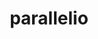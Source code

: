 ---
title: "parallelio"
layout: cache
categories: [package, develop]
meta: {"versions": ["2.5.10", "2.6.0"], "compilers": ["gcc@=7.3.1"], "oss": ["amzn2"], "platforms": ["linux"], "targets": ["aarch64", "neoverse_n1", "x86_64_v3"], "stacks": ["aws-isc", "aws-isc-aarch64", "root"], "num_specs": 30, "num_specs_by_stack": {"root": 30, "aws-isc-aarch64": 20, "aws-isc": 10}}
spec_details: [{"hash": "2oxilhpxvt2kmgl2bczpc7s55yrxnddy", "compiler": "gcc@=7.3.1", "versions": ["2.5.10"], "os": "amzn2", "platform": "linux", "target": "aarch64", "variants": ["build_system=cmake", "build_type=Release", "+fortran", "generator=make", "~ipo", "~logging", "+mpi", "+pnetcdf", "+shared", "~timing"], "stacks": ["root", "aws-isc-aarch64"], "size": "-", "tarball": "https://binaries.spack.io/develop/build_cache/linux-amzn2-aarch64/gcc-7.3.1/parallelio-2.5.10/linux-amzn2-aarch64-gcc-7.3.1-parallelio-2.5.10-2oxilhpxvt2kmgl2bczpc7s55yrxnddy.spack"}, {"hash": "p4zczdj4ve6gap3itev6eupt5ygihwgg", "compiler": "gcc@=7.3.1", "versions": ["2.5.10"], "os": "amzn2", "platform": "linux", "target": "aarch64", "variants": ["build_system=cmake", "build_type=RelWithDebInfo", "+fortran", "generator=make", "~ipo", "~logging", "+mpi", "+pnetcdf", "+shared", "~timing"], "stacks": ["root", "aws-isc-aarch64"], "size": "-", "tarball": "https://binaries.spack.io/develop/build_cache/linux-amzn2-aarch64/gcc-7.3.1/parallelio-2.5.10/linux-amzn2-aarch64-gcc-7.3.1-parallelio-2.5.10-p4zczdj4ve6gap3itev6eupt5ygihwgg.spack"}, {"hash": "jjbk6fl2hhn4ktthk2wvswtc5n5sotap", "compiler": "gcc@=7.3.1", "versions": ["2.6.0"], "os": "amzn2", "platform": "linux", "target": "aarch64", "variants": ["build_system=cmake", "build_type=Release", "+fortran", "generator=make", "~ipo", "~logging", "+mpi", "~ncint", "+pnetcdf", "+shared", "~timing"], "stacks": ["root", "aws-isc-aarch64"], "size": "-", "tarball": "https://binaries.spack.io/develop/build_cache/linux-amzn2-aarch64/gcc-7.3.1/parallelio-2.6.0/linux-amzn2-aarch64-gcc-7.3.1-parallelio-2.6.0-jjbk6fl2hhn4ktthk2wvswtc5n5sotap.spack"}, {"hash": "2ytanyf252hl2xzxav5omygpcz7mmo3i", "compiler": "gcc@=7.3.1", "versions": ["2.6.0"], "os": "amzn2", "platform": "linux", "target": "aarch64", "variants": ["build_system=cmake", "build_type=Release", "+fortran", "generator=make", "~ipo", "~logging", "+mpi", "~ncint", "+pnetcdf", "+shared", "~timing"], "stacks": ["root", "aws-isc-aarch64"], "size": "-", "tarball": "https://binaries.spack.io/develop/build_cache/linux-amzn2-aarch64/gcc-7.3.1/parallelio-2.6.0/linux-amzn2-aarch64-gcc-7.3.1-parallelio-2.6.0-2ytanyf252hl2xzxav5omygpcz7mmo3i.spack"}, {"hash": "ayxyjtfydzkjleciuyfrepvq26ujuufz", "compiler": "gcc@=7.3.1", "versions": ["2.6.0"], "os": "amzn2", "platform": "linux", "target": "aarch64", "variants": ["build_system=cmake", "build_type=Release", "+fortran", "generator=make", "~ipo", "~logging", "+mpi", "~ncint", "+pnetcdf", "+shared", "~timing"], "stacks": ["root", "aws-isc-aarch64"], "size": "-", "tarball": "https://binaries.spack.io/develop/build_cache/linux-amzn2-aarch64/gcc-7.3.1/parallelio-2.6.0/linux-amzn2-aarch64-gcc-7.3.1-parallelio-2.6.0-ayxyjtfydzkjleciuyfrepvq26ujuufz.spack"}, {"hash": "d7ojeimvnwadkwlr6zeekoy47wbeq3h2", "compiler": "gcc@=7.3.1", "versions": ["2.6.0"], "os": "amzn2", "platform": "linux", "target": "aarch64", "variants": ["build_system=cmake", "build_type=Release", "+fortran", "generator=make", "~ipo", "~logging", "+mpi", "~ncint", "+pnetcdf", "+shared", "~timing"], "stacks": ["root", "aws-isc-aarch64"], "size": "-", "tarball": "https://binaries.spack.io/develop/build_cache/linux-amzn2-aarch64/gcc-7.3.1/parallelio-2.6.0/linux-amzn2-aarch64-gcc-7.3.1-parallelio-2.6.0-d7ojeimvnwadkwlr6zeekoy47wbeq3h2.spack"}, {"hash": "b3qgrroeirv3uxsdqytcopjtxyvc7g5x", "compiler": "gcc@=7.3.1", "versions": ["2.5.10"], "os": "amzn2", "platform": "linux", "target": "aarch64", "variants": ["build_system=cmake", "build_type=RelWithDebInfo", "+fortran", "generator=make", "~ipo", "~logging", "+mpi", "+pnetcdf", "+shared", "~timing"], "stacks": ["root", "aws-isc-aarch64"], "size": "-", "tarball": "https://binaries.spack.io/develop/build_cache/linux-amzn2-aarch64/gcc-7.3.1/parallelio-2.5.10/linux-amzn2-aarch64-gcc-7.3.1-parallelio-2.5.10-b3qgrroeirv3uxsdqytcopjtxyvc7g5x.spack"}, {"hash": "nakbnvfo5yo2wkyuttib2tf3r6kzmdf2", "compiler": "gcc@=7.3.1", "versions": ["2.5.10"], "os": "amzn2", "platform": "linux", "target": "aarch64", "variants": ["build_system=cmake", "build_type=RelWithDebInfo", "+fortran", "generator=make", "~ipo", "~logging", "+mpi", "+pnetcdf", "+shared", "~timing"], "stacks": ["root", "aws-isc-aarch64"], "size": "-", "tarball": "https://binaries.spack.io/develop/build_cache/linux-amzn2-aarch64/gcc-7.3.1/parallelio-2.5.10/linux-amzn2-aarch64-gcc-7.3.1-parallelio-2.5.10-nakbnvfo5yo2wkyuttib2tf3r6kzmdf2.spack"}, {"hash": "mcqligg6uadabtir2ghgvesnaa3n3nie", "compiler": "gcc@=7.3.1", "versions": ["2.6.0"], "os": "amzn2", "platform": "linux", "target": "aarch64", "variants": ["build_system=cmake", "build_type=Release", "+fortran", "generator=make", "~ipo", "~logging", "+mpi", "~ncint", "+pnetcdf", "+shared", "~timing"], "stacks": ["root", "aws-isc-aarch64"], "size": "-", "tarball": "https://binaries.spack.io/develop/build_cache/linux-amzn2-aarch64/gcc-7.3.1/parallelio-2.6.0/linux-amzn2-aarch64-gcc-7.3.1-parallelio-2.6.0-mcqligg6uadabtir2ghgvesnaa3n3nie.spack"}, {"hash": "5lsmrlsb2lgn626hkt6q5mxk56bezvys", "compiler": "gcc@=7.3.1", "versions": ["2.5.10"], "os": "amzn2", "platform": "linux", "target": "aarch64", "variants": ["build_system=cmake", "build_type=Release", "+fortran", "generator=make", "~ipo", "~logging", "+mpi", "+pnetcdf", "+shared", "~timing"], "stacks": ["root", "aws-isc-aarch64"], "size": "-", "tarball": "https://binaries.spack.io/develop/build_cache/linux-amzn2-aarch64/gcc-7.3.1/parallelio-2.5.10/linux-amzn2-aarch64-gcc-7.3.1-parallelio-2.5.10-5lsmrlsb2lgn626hkt6q5mxk56bezvys.spack"}, {"hash": "ll4smm5uuiqgujtfcuvgimulvcrludyo", "compiler": "gcc@=7.3.1", "versions": ["2.5.10"], "os": "amzn2", "platform": "linux", "target": "neoverse_n1", "variants": ["build_system=cmake", "build_type=RelWithDebInfo", "+fortran", "generator=make", "~ipo", "~logging", "+mpi", "+pnetcdf", "+shared", "~timing"], "stacks": ["root", "aws-isc-aarch64"], "size": "-", "tarball": "https://binaries.spack.io/develop/build_cache/linux-amzn2-neoverse_n1/gcc-7.3.1/parallelio-2.5.10/linux-amzn2-neoverse_n1-gcc-7.3.1-parallelio-2.5.10-ll4smm5uuiqgujtfcuvgimulvcrludyo.spack"}, {"hash": "ug4pp3umcobpm3ozivhhhcdyy3bkyvbk", "compiler": "gcc@=7.3.1", "versions": ["2.5.10"], "os": "amzn2", "platform": "linux", "target": "neoverse_n1", "variants": ["build_system=cmake", "build_type=RelWithDebInfo", "+fortran", "generator=make", "~ipo", "~logging", "+mpi", "+pnetcdf", "+shared", "~timing"], "stacks": ["root", "aws-isc-aarch64"], "size": "-", "tarball": "https://binaries.spack.io/develop/build_cache/linux-amzn2-neoverse_n1/gcc-7.3.1/parallelio-2.5.10/linux-amzn2-neoverse_n1-gcc-7.3.1-parallelio-2.5.10-ug4pp3umcobpm3ozivhhhcdyy3bkyvbk.spack"}, {"hash": "rarxwuq2z5ezda35u6ue5h3mytrivpx6", "compiler": "gcc@=7.3.1", "versions": ["2.5.10"], "os": "amzn2", "platform": "linux", "target": "neoverse_n1", "variants": ["build_system=cmake", "build_type=RelWithDebInfo", "+fortran", "generator=make", "~ipo", "~logging", "+mpi", "+pnetcdf", "+shared", "~timing"], "stacks": ["root", "aws-isc-aarch64"], "size": "-", "tarball": "https://binaries.spack.io/develop/build_cache/linux-amzn2-neoverse_n1/gcc-7.3.1/parallelio-2.5.10/linux-amzn2-neoverse_n1-gcc-7.3.1-parallelio-2.5.10-rarxwuq2z5ezda35u6ue5h3mytrivpx6.spack"}, {"hash": "rdgj4y2jp6hzgqgam3e7mjhfy2pxnfxn", "compiler": "gcc@=7.3.1", "versions": ["2.5.10"], "os": "amzn2", "platform": "linux", "target": "neoverse_n1", "variants": ["build_system=cmake", "build_type=Release", "+fortran", "generator=make", "~ipo", "~logging", "+mpi", "+pnetcdf", "+shared", "~timing"], "stacks": ["root", "aws-isc-aarch64"], "size": "-", "tarball": "https://binaries.spack.io/develop/build_cache/linux-amzn2-neoverse_n1/gcc-7.3.1/parallelio-2.5.10/linux-amzn2-neoverse_n1-gcc-7.3.1-parallelio-2.5.10-rdgj4y2jp6hzgqgam3e7mjhfy2pxnfxn.spack"}, {"hash": "3yfitu3nhi7taaux576q3cj3ghp5gdqp", "compiler": "gcc@=7.3.1", "versions": ["2.5.10"], "os": "amzn2", "platform": "linux", "target": "neoverse_n1", "variants": ["build_system=cmake", "build_type=Release", "+fortran", "generator=make", "~ipo", "~logging", "+mpi", "+pnetcdf", "+shared", "~timing"], "stacks": ["root", "aws-isc-aarch64"], "size": "-", "tarball": "https://binaries.spack.io/develop/build_cache/linux-amzn2-neoverse_n1/gcc-7.3.1/parallelio-2.5.10/linux-amzn2-neoverse_n1-gcc-7.3.1-parallelio-2.5.10-3yfitu3nhi7taaux576q3cj3ghp5gdqp.spack"}, {"hash": "6emqapwdbsyhmumpfrzocrmiuxeel4kt", "compiler": "gcc@=7.3.1", "versions": ["2.6.0"], "os": "amzn2", "platform": "linux", "target": "neoverse_n1", "variants": ["build_system=cmake", "build_type=Release", "+fortran", "generator=make", "~ipo", "~logging", "+mpi", "~ncint", "+pnetcdf", "+shared", "~timing"], "stacks": ["root", "aws-isc-aarch64"], "size": "-", "tarball": "https://binaries.spack.io/develop/build_cache/linux-amzn2-neoverse_n1/gcc-7.3.1/parallelio-2.6.0/linux-amzn2-neoverse_n1-gcc-7.3.1-parallelio-2.6.0-6emqapwdbsyhmumpfrzocrmiuxeel4kt.spack"}, {"hash": "qdxxtcc6orrg4hbzwkl5kyovmwngsm6h", "compiler": "gcc@=7.3.1", "versions": ["2.6.0"], "os": "amzn2", "platform": "linux", "target": "neoverse_n1", "variants": ["build_system=cmake", "build_type=Release", "+fortran", "generator=make", "~ipo", "~logging", "+mpi", "~ncint", "+pnetcdf", "+shared", "~timing"], "stacks": ["root", "aws-isc-aarch64"], "size": "-", "tarball": "https://binaries.spack.io/develop/build_cache/linux-amzn2-neoverse_n1/gcc-7.3.1/parallelio-2.6.0/linux-amzn2-neoverse_n1-gcc-7.3.1-parallelio-2.6.0-qdxxtcc6orrg4hbzwkl5kyovmwngsm6h.spack"}, {"hash": "g7cqwde22wtidh2hy2rdfpxph2cr5yff", "compiler": "gcc@=7.3.1", "versions": ["2.6.0"], "os": "amzn2", "platform": "linux", "target": "neoverse_n1", "variants": ["build_system=cmake", "build_type=Release", "+fortran", "generator=make", "~ipo", "~logging", "+mpi", "~ncint", "+pnetcdf", "+shared", "~timing"], "stacks": ["root", "aws-isc-aarch64"], "size": "-", "tarball": "https://binaries.spack.io/develop/build_cache/linux-amzn2-neoverse_n1/gcc-7.3.1/parallelio-2.6.0/linux-amzn2-neoverse_n1-gcc-7.3.1-parallelio-2.6.0-g7cqwde22wtidh2hy2rdfpxph2cr5yff.spack"}, {"hash": "hrw7h4l6mxnd6yskdfpjywa47nz4nn7l", "compiler": "gcc@=7.3.1", "versions": ["2.6.0"], "os": "amzn2", "platform": "linux", "target": "neoverse_n1", "variants": ["build_system=cmake", "build_type=Release", "+fortran", "generator=make", "~ipo", "~logging", "+mpi", "~ncint", "+pnetcdf", "+shared", "~timing"], "stacks": ["root", "aws-isc-aarch64"], "size": "-", "tarball": "https://binaries.spack.io/develop/build_cache/linux-amzn2-neoverse_n1/gcc-7.3.1/parallelio-2.6.0/linux-amzn2-neoverse_n1-gcc-7.3.1-parallelio-2.6.0-hrw7h4l6mxnd6yskdfpjywa47nz4nn7l.spack"}, {"hash": "xrmwkplmn4ncnvoo4puu3fdg7sortdff", "compiler": "gcc@=7.3.1", "versions": ["2.6.0"], "os": "amzn2", "platform": "linux", "target": "neoverse_n1", "variants": ["build_system=cmake", "build_type=Release", "+fortran", "generator=make", "~ipo", "~logging", "+mpi", "~ncint", "+pnetcdf", "+shared", "~timing"], "stacks": ["root", "aws-isc-aarch64"], "size": "-", "tarball": "https://binaries.spack.io/develop/build_cache/linux-amzn2-neoverse_n1/gcc-7.3.1/parallelio-2.6.0/linux-amzn2-neoverse_n1-gcc-7.3.1-parallelio-2.6.0-xrmwkplmn4ncnvoo4puu3fdg7sortdff.spack"}, {"hash": "xladnqrdijbkwe5gc32yfnedxntyqwrw", "compiler": "gcc@=7.3.1", "versions": ["2.6.0"], "os": "amzn2", "platform": "linux", "target": "x86_64_v3", "variants": ["build_system=cmake", "build_type=Release", "+fortran", "generator=make", "~ipo", "~logging", "+mpi", "~ncint", "+pnetcdf", "+shared", "~timing"], "stacks": ["root", "aws-isc"], "size": "-", "tarball": "https://binaries.spack.io/develop/build_cache/linux-amzn2-x86_64_v3/gcc-7.3.1/parallelio-2.6.0/linux-amzn2-x86_64_v3-gcc-7.3.1-parallelio-2.6.0-xladnqrdijbkwe5gc32yfnedxntyqwrw.spack"}, {"hash": "ckkbfxpfcpycldu6ah4j65drbv2tgsbd", "compiler": "gcc@=7.3.1", "versions": ["2.6.0"], "os": "amzn2", "platform": "linux", "target": "x86_64_v3", "variants": ["build_system=cmake", "build_type=Release", "+fortran", "generator=make", "~ipo", "~logging", "+mpi", "~ncint", "+pnetcdf", "+shared", "~timing"], "stacks": ["root", "aws-isc"], "size": "-", "tarball": "https://binaries.spack.io/develop/build_cache/linux-amzn2-x86_64_v3/gcc-7.3.1/parallelio-2.6.0/linux-amzn2-x86_64_v3-gcc-7.3.1-parallelio-2.6.0-ckkbfxpfcpycldu6ah4j65drbv2tgsbd.spack"}, {"hash": "ezypsdun5vw7lxptp2nqiziqf23mtyg2", "compiler": "gcc@=7.3.1", "versions": ["2.5.10"], "os": "amzn2", "platform": "linux", "target": "x86_64_v3", "variants": ["build_system=cmake", "build_type=RelWithDebInfo", "+fortran", "generator=make", "~ipo", "~logging", "+mpi", "+pnetcdf", "+shared", "~timing"], "stacks": ["root", "aws-isc"], "size": "-", "tarball": "https://binaries.spack.io/develop/build_cache/linux-amzn2-x86_64_v3/gcc-7.3.1/parallelio-2.5.10/linux-amzn2-x86_64_v3-gcc-7.3.1-parallelio-2.5.10-ezypsdun5vw7lxptp2nqiziqf23mtyg2.spack"}, {"hash": "denmpen23htxrvkat737glxalpgu63or", "compiler": "gcc@=7.3.1", "versions": ["2.6.0"], "os": "amzn2", "platform": "linux", "target": "x86_64_v3", "variants": ["build_system=cmake", "build_type=Release", "+fortran", "generator=make", "~ipo", "~logging", "+mpi", "~ncint", "+pnetcdf", "+shared", "~timing"], "stacks": ["root", "aws-isc"], "size": "-", "tarball": "https://binaries.spack.io/develop/build_cache/linux-amzn2-x86_64_v3/gcc-7.3.1/parallelio-2.6.0/linux-amzn2-x86_64_v3-gcc-7.3.1-parallelio-2.6.0-denmpen23htxrvkat737glxalpgu63or.spack"}, {"hash": "y7dh3jb4tj3mkgwksvwekftgfqrbovun", "compiler": "gcc@=7.3.1", "versions": ["2.5.10"], "os": "amzn2", "platform": "linux", "target": "x86_64_v3", "variants": ["build_system=cmake", "build_type=RelWithDebInfo", "+fortran", "generator=make", "~ipo", "~logging", "+mpi", "+pnetcdf", "+shared", "~timing"], "stacks": ["root", "aws-isc"], "size": "-", "tarball": "https://binaries.spack.io/develop/build_cache/linux-amzn2-x86_64_v3/gcc-7.3.1/parallelio-2.5.10/linux-amzn2-x86_64_v3-gcc-7.3.1-parallelio-2.5.10-y7dh3jb4tj3mkgwksvwekftgfqrbovun.spack"}, {"hash": "dhi3mr6xacqybobbyvgdkntrc4uqkepv", "compiler": "gcc@=7.3.1", "versions": ["2.6.0"], "os": "amzn2", "platform": "linux", "target": "x86_64_v3", "variants": ["build_system=cmake", "build_type=Release", "+fortran", "generator=make", "~ipo", "~logging", "+mpi", "~ncint", "+pnetcdf", "+shared", "~timing"], "stacks": ["root", "aws-isc"], "size": "-", "tarball": "https://binaries.spack.io/develop/build_cache/linux-amzn2-x86_64_v3/gcc-7.3.1/parallelio-2.6.0/linux-amzn2-x86_64_v3-gcc-7.3.1-parallelio-2.6.0-dhi3mr6xacqybobbyvgdkntrc4uqkepv.spack"}, {"hash": "z7zouhxtit3x2obgjipofqrhg54x4zr2", "compiler": "gcc@=7.3.1", "versions": ["2.5.10"], "os": "amzn2", "platform": "linux", "target": "x86_64_v3", "variants": ["build_system=cmake", "build_type=Release", "+fortran", "generator=make", "~ipo", "~logging", "+mpi", "+pnetcdf", "+shared", "~timing"], "stacks": ["root", "aws-isc"], "size": "-", "tarball": "https://binaries.spack.io/develop/build_cache/linux-amzn2-x86_64_v3/gcc-7.3.1/parallelio-2.5.10/linux-amzn2-x86_64_v3-gcc-7.3.1-parallelio-2.5.10-z7zouhxtit3x2obgjipofqrhg54x4zr2.spack"}, {"hash": "7fhc4frtodizxw6apgobi6gguxk5gcvn", "compiler": "gcc@=7.3.1", "versions": ["2.5.10"], "os": "amzn2", "platform": "linux", "target": "x86_64_v3", "variants": ["build_system=cmake", "build_type=RelWithDebInfo", "+fortran", "generator=make", "~ipo", "~logging", "+mpi", "+pnetcdf", "+shared", "~timing"], "stacks": ["root", "aws-isc"], "size": "-", "tarball": "https://binaries.spack.io/develop/build_cache/linux-amzn2-x86_64_v3/gcc-7.3.1/parallelio-2.5.10/linux-amzn2-x86_64_v3-gcc-7.3.1-parallelio-2.5.10-7fhc4frtodizxw6apgobi6gguxk5gcvn.spack"}, {"hash": "44we7c62f53jj4qbmtrai2qvu4emcxs4", "compiler": "gcc@=7.3.1", "versions": ["2.5.10"], "os": "amzn2", "platform": "linux", "target": "x86_64_v3", "variants": ["build_system=cmake", "build_type=Release", "+fortran", "generator=make", "~ipo", "~logging", "+mpi", "+pnetcdf", "+shared", "~timing"], "stacks": ["root", "aws-isc"], "size": "-", "tarball": "https://binaries.spack.io/develop/build_cache/linux-amzn2-x86_64_v3/gcc-7.3.1/parallelio-2.5.10/linux-amzn2-x86_64_v3-gcc-7.3.1-parallelio-2.5.10-44we7c62f53jj4qbmtrai2qvu4emcxs4.spack"}, {"hash": "ks4rldfnihdlujnqyy5cv7g3tnbes72x", "compiler": "gcc@=7.3.1", "versions": ["2.6.0"], "os": "amzn2", "platform": "linux", "target": "x86_64_v3", "variants": ["build_system=cmake", "build_type=Release", "+fortran", "generator=make", "~ipo", "~logging", "+mpi", "~ncint", "+pnetcdf", "+shared", "~timing"], "stacks": ["root", "aws-isc"], "size": "-", "tarball": "https://binaries.spack.io/develop/build_cache/linux-amzn2-x86_64_v3/gcc-7.3.1/parallelio-2.6.0/linux-amzn2-x86_64_v3-gcc-7.3.1-parallelio-2.6.0-ks4rldfnihdlujnqyy5cv7g3tnbes72x.spack"}]
---